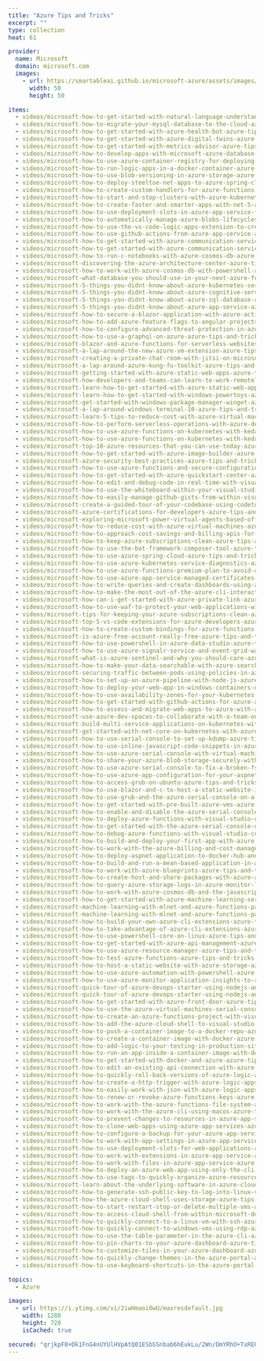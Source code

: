 ```yaml
---
title: "Azure Tips and Tricks"
excerpt: ""
type: collection
heat: 61

provider:
  name: Microsoft
  domain: microsoft.com
  images:
    - url: https://smartableai.github.io/microsoft-azure/assets/images/organizations/microsoft.com-50x50.jpg
      width: 50
      height: 50

items:
  - videos/microsoft-how-to-get-started-with-natural-language-understanding-in-azure-azure-tips-and-tricks
  - videos/microsoft-how-to-migrate-your-mysql-database-to-the-cloud-azure-tips-and-tricks
  - videos/microsoft-how-to-get-started-with-azure-health-bot-azure-tips-and-tricks
  - videos/microsoft-how-to-get-started-with-azure-digital-twins-azure-tips-and-tricks
  - videos/microsoft-how-to-get-started-with-metrics-advisor-azure-tips-and-tricks
  - videos/microsoft-how-to-develop-apps-with-microsoft-azure-database-for-postgresql-azure-tips-and-tricks
  - videos/microsoft-how-to-use-azure-container-registry-for-deploying-net-core-apps-azure-tips-and-tricks
  - videos/microsoft-how-to-run-logic-apps-in-a-docker-container-azure-tips-and-tricks
  - videos/microsoft-how-to-use-blob-versioning-in-azure-storage-azure-tips-and-tricks
  - videos/microsoft-how-to-deploy-steeltoe-net-apps-to-azure-spring-cloud-azure-tips-and-tricks
  - videos/microsoft-how-to-create-custom-handlers-for-azure-functions-azure-tips-and-tricks
  - videos/microsoft-how-to-start-and-stop-clusters-with-azure-kubernetes-service-azure-tips-and-tricks
  - videos/microsoft-how-to-create-faster-and-smarter-apps-with-net-5-azure-tips-and-tricks
  - videos/microsoft-how-to-use-deployment-slots-in-azure-app-service-for-containers-azure-tips-and-tricks
  - videos/microsoft-how-to-automatically-manage-azure-blobs-lifecycles-azure-tips-and-tricks
  - videos/microsoft-how-to-use-the-vs-code-logic-apps-extension-to-create-stateless-workflows-azure-tips-and-tricks
  - videos/microsoft-how-to-use-github-actions-from-azure-app-service-azure-tips-and-tricks
  - videos/microsoft-how-to-get-started-with-azure-communication-services-part-2-of-2-azure-tips-and-tricks
  - videos/microsoft-how-to-get-started-with-azure-communication-services-part-1-of-2-azure-tips-and-tricks
  - videos/microsoft-how-to-run-c-notebooks-with-azure-cosmos-db-azure-tips-and-tricks
  - videos/microsoft-discovering-the-azure-architecture-center-azure-tips-and-tricks
  - videos/microsoft-how-to-work-with-azure-cosmos-db-with-powershell-azure-tips-and-tricks
  - videos/microsoft-what-database-you-should-use-in-your-next-azure-functions-app-azure-tips-and-tricks
  - videos/microsoft-5-things-you-didnt-know-about-azure-kubernetes-service-azure-tips-and-tricks
  - videos/microsoft-5-things-you-didnt-know-about-azure-cognitive-services-azure-tips-and-tricks
  - videos/microsoft-5-things-you-didnt-know-about-azure-sql-database-azure-tips-and-tricks
  - videos/microsoft-5-things-you-didnt-know-about-azure-app-service-azure-tips-and-tricks
  - videos/microsoft-how-to-secure-a-blazor-application-with-azure-active-directory-azure-tips-and-tricks
  - videos/microsoft-how-to-add-azure-feature-flags-to-angular-projects-azure-tips-and-tricks
  - videos/microsoft-how-to-configure-advanced-threat-protection-in-azure-sql-database-azure-tips-and-tricks
  - videos/microsoft-how-to-use-a-graphql-on-azure-azure-tips-and-tricks
  - videos/microsoft-blazor-and-azure-functions-for-serverless-websites-azure-tips-and-tricks
  - videos/microsoft-a-lap-around-the-new-azure-vm-extension-azure-tips-and-tricks
  - videos/microsoft-creating-a-private-chat-room-with-jitsi-on-microsoft-azure-vm-azure-tips-and-tricks
  - videos/microsoft-a-lap-around-azure-kung-fu-toolkit-azure-tips-and-tricks
  - videos/microsoft-getting-started-with-azure-static-web-apps-azure-tips-and-tricks
  - videos/microsoft-how-developers-and-teams-can-learn-to-work-remotely-azure-tips-and-tricks
  - videos/microsoft-learn-how-to-get-started-with-azure-static-web-apps-azure-tips-and-tricks
  - videos/microsoft-learn-how-to-get-started-with-windows-powertoys-azure-tips-and-tricks
  - videos/microsoft-get-started-with-windows-package-manager-winget-azure-tips-and-tricks
  - videos/microsoft-a-lap-around-windows-terminal-10-azure-tips-and-tricks
  - videos/microsoft-learn-5-tips-to-reduce-cost-with-azure-virtual-machines-azure-tips-and-tricks
  - videos/microsoft-how-to-perform-serverless-operations-with-azure-devops-azure-tips-and-tricks
  - videos/microsoft-how-to-use-azure-functions-on-kubernetes-with-keda-part-2-of-2
  - videos/microsoft-how-to-use-azure-functions-on-kubernetes-with-keda-part-1-of-2-azure-tips-and-tricks
  - videos/microsoft-top-10-azure-resources-that-you-can-use-today-azure-tips-and-tricks
  - videos/microsoft-how-to-get-started-with-azure-image-builder-azure-tips-and-tricks
  - videos/microsoft-azure-security-best-practices-azure-tips-and-tricks
  - videos/microsoft-how-to-use-azure-functions-and-secure-configuration-with-azure-key-vault-azure-tips-and-tricks
  - videos/microsoft-how-to-get-started-with-azure-quickstart-center-azure-tips-and-tricks
  - videos/microsoft-how-to-edit-and-debug-code-in-real-time-with-visual-studio-code-live-share-azure-tips-and-tricks
  - videos/microsoft-how-to-use-the-whiteboard-within-your-visual-studio-live-share-experience-azure-tips-and-tricks
  - videos/microsoft-how-to-easily-manage-github-gists-from-within-visual-studio-code-azure-tips-and-tricks
  - videos/microsoft-create-a-guided-tour-of-your-codebase-using-codetour-extension-for-vs-code-azure-tips-and-tricks
  - videos/microsoft-azure-certifications-for-developers-azure-tips-and-tricks
  - videos/microsoft-exploring-microsoft-power-virtual-agents-based-off-microsoft-bot-framework-azure-tips-and-tricks
  - videos/microsoft-how-to-reduce-cost-with-azure-virtual-machines-azure-tips-and-tricks
  - videos/microsoft-how-to-approach-cost-savings-and-billing-apis-for-azure-resources-azure-tips-and-tricks
  - videos/microsoft-how-to-keep-azure-subscriptions-clean-azure-tips-and-tricks
  - videos/microsoft-how-to-use-the-bot-framework-composer-tool-azure-tips-and-tricks
  - videos/microsoft-how-to-use-azure-spring-cloud-azure-tips-and-tricks
  - videos/microsoft-how-to-use-azure-kubernetes-service-diagnostics-azure-tips-and-tricks
  - videos/microsoft-how-to-use-azure-functions-premium-plan-to-avoid-cold-start-azure-tips-and-tricks
  - videos/microsoft-how-to-use-azure-app-service-managed-certificates-azure-tips-and-tricks
  - videos/microsoft-how-to-write-queries-and-create-dashboards-using-azure-resource-graph-azure-tips-and-tricks
  - videos/microsoft-how-to-make-the-most-out-of-the-azure-cli-interactive-mode-azure-tips-and-tricks
  - videos/microsoft-how-can-i-get-started-with-azure-private-link-azure-tips-and-tricks
  - videos/microsoft-how-to-use-waf-to-protect-your-web-applications-with-azure-front-door-azure-tips-and-tricks
  - videos/microsoft-tips-for-keeping-your-azure-subscriptions-clean-azure-tips-and-tricks
  - videos/microsoft-top-5-vs-code-extensions-for-azure-developers-azure-tips-and-tricks
  - videos/microsoft-how-to-create-custom-bindings-for-azure-functions-azure-tips-and-tricks
  - videos/microsoft-is-azure-free-account-really-free-azure-tips-and-tricks
  - videos/microsoft-how-to-use-powershell-in-azure-data-studio-azure-tips-and-tricks
  - videos/microsoft-how-to-use-azure-signalr-service-and-event-grid-walkthrough-azure-tips-and-tricks
  - videos/microsoft-what-is-azure-sentinel-and-why-you-should-care-azure-tips-and-tricks
  - videos/microsoft-how-to-make-your-data-searchable-with-azure-search-and-ai-azure-tips-and-tricks
  - videos/microsoft-securing-traffic-between-pods-using-policies-in-azure-kubernetes-service-azure-tips-and-tricks
  - videos/microsoft-how-to-set-up-an-azure-pipeline-with-node-js-azure-tips-and-tricks
  - videos/microsoft-how-to-deploy-your-web-app-in-windows-containers-on-azure-app-service-azure-tips-and-tricks
  - videos/microsoft-how-to-use-availability-zones-for-your-kubernetes-cluster-in-azure-azure-tips-and-tricks
  - videos/microsoft-how-to-get-started-with-github-actions-for-azure-azure-tips-and-tricks
  - videos/microsoft-how-to-assess-and-migrate-web-apps-to-azure-with-azure-migrate-azure-tips-and-tricks
  - videos/microsoft-use-azure-dev-spaces-to-collaborate-with-a-team-on-kubernetes-part-3-azure-tips-and-tricks
  - videos/microsoft-build-multi-service-applications-on-kubernetes-with-azure-dev-spaces-part-2-azure-tips-and-tricks
  - videos/microsoft-get-started-with-net-core-on-kubernetes-with-azure-dev-spaces-part-1-azure-tips-and-tricks
  - videos/microsoft-how-to-use-serial-console-to-set-up-kdump-azure-tips-and-tricks
  - videos/microsoft-how-to-use-inline-javascript-code-snippets-in-azure-logic-apps-azure-tips-and-tricks
  - videos/microsoft-how-to-use-azure-serial-console-with-virtual-machine-scale-sets-azure-tips-and-tricks
  - videos/microsoft-how-to-share-your-azure-blob-storage-securely-with-azure-data-share-azure-tips-and-tricks
  - videos/microsoft-how-to-use-azure-serial-console-to-fix-a-broken-fstab-file-azure-tips-and-tricks
  - videos/microsoft-how-to-use-azure-app-configuration-for-your-aspnet-core-app-azure-tips-and-tricks
  - videos/microsoft-how-to-access-grub-on-ubuntu-azure-tips-and-tricks
  - videos/microsoft-how-to-use-blazor-and-c-to-host-a-static-website-in-azure-storage-azure-tips-and-tricks
  - videos/microsoft-how-to-use-grub-and-the-azure-serial-console-on-a-linux-virtual-machine-azure-tips-and-tricks
  - videos/microsoft-how-to-get-started-with-pre-built-azure-vms-azure-tips-and-tricks
  - videos/microsoft-how-to-enable-and-disable-the-azure-serial-console-azure-tips-and-tricks
  - videos/microsoft-how-to-deploy-azure-functions-with-visual-studio-code-azure-tips-and-tricks
  - videos/microsoft-how-to-get-started-with-the-azure-serial-console-on-a-linux-virtual-machine-azure-tips-and-tricks
  - videos/microsoft-how-to-debug-azure-functions-with-visual-studio-code-azure-tips-and-tricks
  - videos/microsoft-how-to-build-and-deploy-your-first-app-with-azure-sdk-for-java-azure-tips-and-tricks
  - videos/microsoft-how-to-work-with-the-azure-billing-and-cost-management-api-azure-tips-and-tricks
  - videos/microsoft-how-to-deploy-aspnet-application-to-docker-hub-and-azure-azure-tips-and-tricks
  - videos/microsoft-how-to-build-and-run-a-mean-based-application-in-azure-azure-tips-and-tricks
  - videos/microsoft-how-to-work-with-azure-blueprints-azure-tips-and-tricks
  - videos/microsoft-how-to-create-host-and-share-packages-with-azure-artifacts-azure-tips-and-tricks
  - videos/microsoft-how-to-query-azure-storage-logs-in-azure-monitor-log-analytics-azure-tips-and-tricks
  - videos/microsoft-how-to-work-with-azure-cosmos-db-and-the-javascript-sdk-azure-tips-and-tricks
  - videos/microsoft-how-to-get-started-with-azure-machine-learning-service-azure-tips-and-tricks
  - videos/microsoft-machine-learning-with-mlnet-and-azure-functions-part-2-azure-tips-and-tricks
  - videos/microsoft-machine-learning-with-mlnet-and-azure-functions-part-1-azure-tips-and-tricks
  - videos/microsoft-how-to-build-your-own-azure-cli-extensions-azure-tips-and-tricks
  - videos/microsoft-how-to-take-advantage-of-azure-cli-extensions-azure-tips-and-tricks
  - videos/microsoft-how-to-use-powershell-core-on-linux-azure-tips-and-tricks
  - videos/microsoft-how-to-get-started-with-azure-api-management-azure-tips-and-tricks
  - videos/microsoft-how-to-use-azure-resource-manager-azure-tips-and-tricks
  - videos/microsoft-how-to-test-azure-functions-azure-tips-and-tricks
  - videos/microsoft-how-to-host-a-static-website-with-azure-storage-azure-tips-and-tricks
  - videos/microsoft-how-to-use-azure-automation-with-powershell-azure-tips-and-tricks
  - videos/microsoft-how-to-use-azure-monitor-application-insights-to-record-custom-events-azure-tips-and-tricks
  - videos/microsoft-quick-tour-of-azure-devops-starter-using-nodejs-and-aks-part-2-azure-tips-and-tricks
  - videos/microsoft-quick-tour-of-azure-devops-starter-using-nodejs-and-aks-part-1-azure-tips-and-tricks
  - videos/microsoft-how-to-get-started-with-azure-front-door-azure-tips-and-tricks
  - videos/microsoft-how-to-use-the-azure-virtual-machines-serial-console-azure-tips-and-tricks
  - videos/microsoft-how-to-create-an-azure-functions-project-with-visual-studio-code-azure-tips-and-tricks
  - videos/microsoft-how-to-add-the-azure-cloud-shell-to-visual-studio-code-azure-tips-and-tricks
  - videos/microsoft-how-to-push-a-container-image-to-a-docker-repo-azure-tips-and-tricks
  - videos/microsoft-how-to-create-a-container-image-with-docker-azure-tips-and-tricks
  - videos/microsoft-how-to-add-logic-to-your-testing-in-production-sites-with-powershell-azure-tips-and-tricks
  - videos/microsoft-how-to-run-an-app-inside-a-container-image-with-docker-azure-tips-and-tricks
  - videos/microsoft-how-to-get-started-with-docker-and-azure-azure-tips-and-tricks
  - videos/microsoft-how-to-edit-an-existing-api-connection-with-azure-logic-apps-azure-tips-and-tricks
  - videos/microsoft-how-to-quickly-roll-back-versions-of-azure-logic-apps-azure-tips-and-tricks
  - videos/microsoft-how-to-create-a-http-trigger-with-azure-logic-apps-azure-tips-and-tricks
  - videos/microsoft-how-to-easily-work-with-json-with-azure-logic-apps-azure-tips-and-tricks
  - videos/microsoft-how-to-renew-or-revoke-azure-functions-keys-azure-tips-and-tricks
  - videos/microsoft-how-to-work-with-the-azure-functions-file-system-azure-tips-and-tricks
  - videos/microsoft-how-to-work-with-the-azure-cli-using-macos-azure-tips-and-tricks
  - videos/microsoft-how-to-prevent-changes-to-resources-in-azure-app-services-azure-tips-and-tricks
  - videos/microsoft-how-to-clone-web-apps-using-azure-app-services-azure-tips-and-tricks
  - videos/microsoft-how-to-configure-a-backup-for-your-azure-app-service-azure-tips-and-tricks
  - videos/microsoft-how-to-work-with-app-settings-in-azure-app-services-azure-tips-and-tricks
  - videos/microsoft-how-to-use-deployment-slots-for-web-applications-azure-tips-and-tricks
  - videos/microsoft-how-to-work-with-extensions-in-azure-app-service-azure-tips-and-tricks
  - videos/microsoft-how-to-work-with-files-in-azure-app-service-azure-tips-and-tricks
  - videos/microsoft-how-to-deploy-an-azure-web-app-using-only-the-cli-tool-azure-tips-and-tricks
  - videos/microsoft-how-to-use-tags-to-quickly-organize-azure-resources-azure-tips-and-tricks
  - videos/microsoft-learn-about-the-underlying-software-in-azure-cloud-shell-azure-tips-and-tricks
  - videos/microsoft-how-to-generate-ssh-public-key-to-log-into-linux-vm-azure-tips-and-tricks
  - videos/microsoft-how-the-azure-cloud-shell-uses-storage-azure-tips-and-tricks
  - videos/microsoft-how-to-start-restart-stop-or-delete-multiple-vms-azure-tips-and-tricks
  - videos/microsoft-how-to-access-cloud-shell-from-within-microsoft-docs-azure-tips-and-tricks
  - videos/microsoft-how-to-quickly-connect-to-a-linux-vm-with-ssh-azure-tips-and-tricks
  - videos/microsoft-how-to-quickly-connect-to-windows-vms-using-rdp-azure-tips-and-tricks
  - videos/microsoft-how-to-use-the-table-parameter-in-the-azure-cli-azure-tips-and-tricks
  - videos/microsoft-how-to-pin-charts-to-your-azure-dashboard-azure-tips-and-tricks
  - videos/microsoft-how-to-customize-tiles-in-your-azure-dashboard-azure-tips-and-tricks
  - videos/microsoft-how-to-quickly-change-themes-in-the-azure-portal-azure-tips-and-tricks
  - videos/microsoft-how-to-use-keyboard-shortcuts-in-the-azure-portal-azure-tips-and-tricks

topics:
  - Azure

images:
  - url: https://i.ytimg.com/vi/2iwHmaoi0wU/maxresdefault.jpg
    width: 1280
    height: 720
    isCached: true

secured: "qrjkpF8+Dk1FnG4nUYUlHVpAtQ01ESbSSnbab6hEukLu/2Wn/DmYRhO+TxREO5OgukduWLEOPkdsF1tSlvWZwqnPK32w19qc7LcwYF+TB+HPuT8Wl3jprJ3MS1yAq8VNLgbKAwWCB1TlucerMfN4fnHNRJE9JGaouN5AcTlgosW3nGf+eFCNHKJ8t3e9ArIU9AfKuIkPDaZgmKsqqo7+BrCWlnWDGYLyENv1m9x2DuINLwMmtmDI/+fZ2Df3yGUrhxGFrF8kmdqGMqpekUj6UhAOO4z5HG7H2eXwhM8uHAbUfAq6kaImSi4D9tyWbX6Ones8lT+HZzJQNA90BWeYgSEw2krmvVrAz3GuDAC5vtI=;eyhArfv+CNI8mAtk2PT0xA=="
---
```


